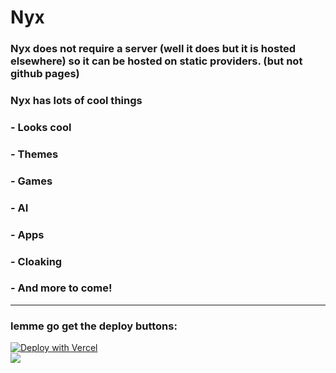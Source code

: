 # Nyx 

### Nyx does not require a server (well it does but it is hosted elsewhere) so it can be hosted on static providers. (but not github pages)
### Nyx has lots of cool things
### - Looks cool
### - Themes
### - Games
### - AI
### - Apps
### - Cloaking
### - And more to come!
<hr>

### lemme go get the deploy buttons:
[![Deploy with Vercel](https://binbashbanana.github.io/deploy-buttons/buttons/remade/vercel.svg)](https://vercel.com/new/clone?repositoryurl=https://github.com/chompypotato/Nyx) <br>
<a href="https://render.com/deploy?repo=https://github.com/chompypotato/Nyx">
<img src="https://raw.githubusercontent.com/BinBashBanana/deploy-buttons/main/buttons/remade/render.svg"></img></a>
